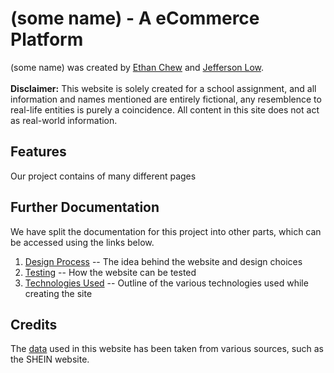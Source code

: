 # (some name) - A eCommerce Platform
(some name) was created by [Ethan Chew](https://github.com/Ethan-Chew) and [Jefferson Low](https://github.com/Jefflyl98).  
<br>
**Disclaimer:** This website is solely created for a school assignment, and all information and names mentioned are entirely fictional, any resemblence to real-life entities is purely a coincidence. All content in this site does not act as real-world information.

## Features
Our project contains of many different pages

## Further Documentation
We have split the documentation for this project into other parts, which can be accessed using the links below.
1. [Design Process](./docs/designprocess.md) -- The idea behind the website and design choices
2. [Testing](./docs/testing.md) -- How the website can be tested
3. [Technologies Used](./docs/testing.md) -- Outline of the various technologies used while creating the site

## Credits
The [data](https://assets.ethanchew.com/main.json) used in this website has been taken from various sources, such as the SHEIN website. 